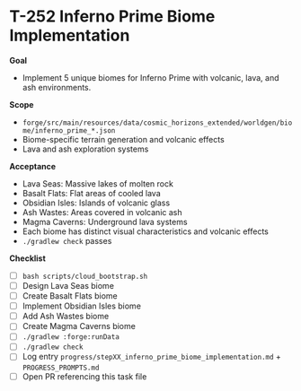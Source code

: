 # T-252 Inferno Prime Biome Implementation

**Goal**

- Implement 5 unique biomes for Inferno Prime with volcanic, lava, and ash environments.

**Scope**

- `forge/src/main/resources/data/cosmic_horizons_extended/worldgen/biome/inferno_prime_*.json`
- Biome-specific terrain generation and volcanic effects
- Lava and ash exploration systems

**Acceptance**

- Lava Seas: Massive lakes of molten rock
- Basalt Flats: Flat areas of cooled lava
- Obsidian Isles: Islands of volcanic glass
- Ash Wastes: Areas covered in volcanic ash
- Magma Caverns: Underground lava systems
- Each biome has distinct visual characteristics and volcanic effects
- `./gradlew check` passes

**Checklist**

- [ ] `bash scripts/cloud_bootstrap.sh`
- [ ] Design Lava Seas biome
- [ ] Create Basalt Flats biome
- [ ] Implement Obsidian Isles biome
- [ ] Add Ash Wastes biome
- [ ] Create Magma Caverns biome
- [ ] `./gradlew :forge:runData`
- [ ] `./gradlew check`
- [ ] Log entry `progress/stepXX_inferno_prime_biome_implementation.md` + `PROGRESS_PROMPTS.md`
- [ ] Open PR referencing this task file
